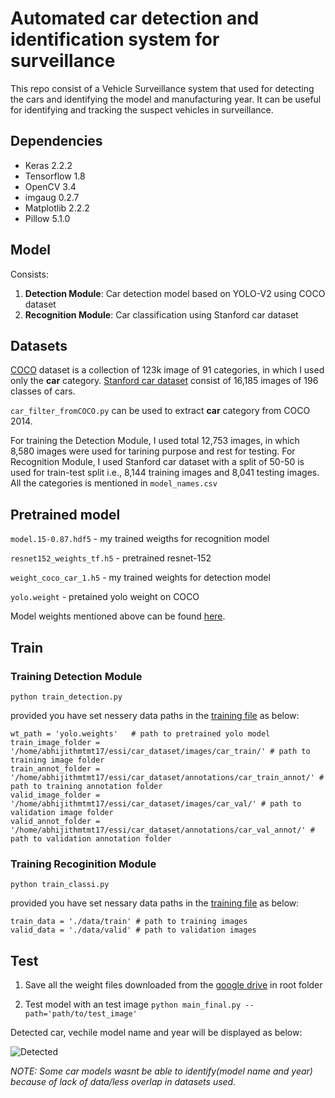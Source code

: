 # Automated car detection and identification system for surveillance

This repo consist of a Vehicle Surveillance system that  used for detecting the cars and identifying the model and manufacturing year. It can be useful for identifying and tracking the suspect vehicles in surveillance. 
  
## Dependencies

- Keras 2.2.2
- Tensorflow 1.8
- OpenCV 3.4
- imgaug 0.2.7
- Matplotlib 2.2.2
- Pillow 5.1.0

## Model 

Consists: 
 1. **Detection Module**: Car detection model based on YOLO-V2 using COCO dataset
 2. **Recognition Module**: Car classification using Stanford car dataset
 
## Datasets

 [COCO](http://cocodataset.org/#download) dataset is a collection of 123k image of 91 categories, in which I used only the **car** category. [Stanford car dataset](https://ai.stanford.edu/~jkrause/cars/car_dataset.html) consist of 16,185 images of 196 classes of cars.
 
`car_filter_fromCOCO.py` can be used to extract **car** category from COCO 2014.

For training the Detection Module, I used total 12,753 images, in which 8,580 images were used for tarining purpose and rest for testing. For Recognition Module, I used Stanford car dataset with a split of 50-50 is used for train-test split i.e., 8,144 training images and 8,041 testing images. All the categories is mentioned in `model_names.csv`

## Pretrained model

`model.15-0.87.hdf5` - my trained weigths for recognition model

`resnet152_weights_tf.h5` - pretrained resnet-152 

`weight_coco_car_1.h5` - my trained weights for detection model 

`yolo.weight` - pretained yolo weight on COCO

Model weights mentioned above can be found [here](http://drive.google.com/open?id=12ZT_hKBt3EBVUYo3RX5iLYbMK1GNferg).

## Train

### Training Detection Module

```python train_detection.py```

provided you have set nessery data paths in the [training file](https://github.com/abhijithvnair94/Car-Detection-Model/blob/master/train_detection.py) as below:
```
wt_path = 'yolo.weights'   # path to pretrained yolo model                  
train_image_folder = '/home/abhijithmtmt17/essi/car_dataset/images/car_train/' # path to training image folder
train_annot_folder = '/home/abhijithmtmt17/essi/car_dataset/annotations/car_train_annot/' # path to training annotation folder
valid_image_folder = '/home/abhijithmtmt17/essi/car_dataset/images/car_val/' # path to validation image folder
valid_annot_folder = '/home/abhijithmtmt17/essi/car_dataset/annotations/car_val_annot/' # path to validation annotation folder
```

### Training Recoginition Module

```python train_classi.py```

provided you have set nessary data paths in the [training file](https://github.com/abhijithvnair94/Car-Detection-Model/blob/master/train_classi.py) as below:
```
train_data = './data/train' # path to training images
valid_data = './data/valid' # path to validation images
```

 ## Test
 
 1. Save all the weight files downloaded from the [google drive](http://drive.google.com/open?id=12ZT_hKBt3EBVUYo3RX5iLYbMK1GNferg) in root folder
 
 2. Test model with an test image `python main_final.py --path='path/to/test_image'`
 
 Detected car,  vechile model name and year will be displayed as below: 
 
 ![Detected](https://raw.githubusercontent.com/abhijithvnair94/Car-Detection-Model/master/sample/test5_benz/detected_benz.jpg?token=Ap7FYTHy_Smdpb18pf9AYD01gjlJtn0Rks5cMz9lwA%3D%3D)
 
 _NOTE: Some car models wasnt be able to identify(model name and year) because of lack of data/less overlap in datasets used._
